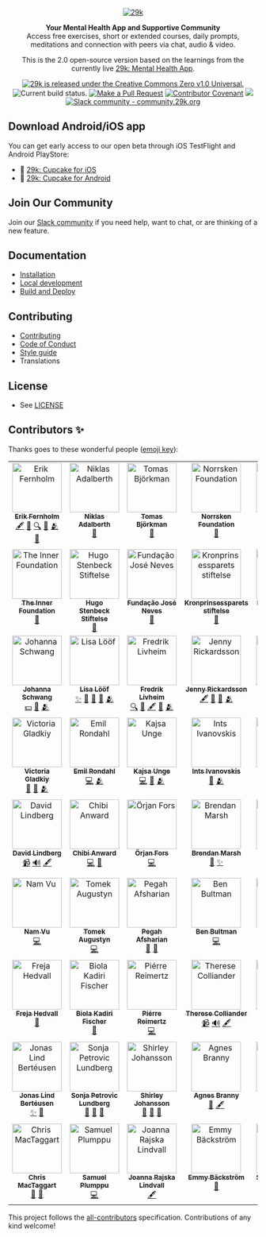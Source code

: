 <div align="center">

[![29k](https://user-images.githubusercontent.com/474066/174894987-58605dd7-86b8-4455-9c86-f17346f4e213.png)](https://29k.org)

</div>

<p align="center">
  <strong>Your Mental Health App and Supportive Community</strong></br>
  Access free exercises, short or extended courses, daily prompts, meditations and connection with peers via chat, audio & video.
</p>

<p align="center">
  This is the 2.0 open-source version based on the learnings from the currently live <a href="https://app.29k.org/download">29k: Mental Health App</a>.
</p>

<p align="center">
  <a href="https://github.com/29ki/29k/blob/HEAD/LICENSE">
    <img src="https://img.shields.io/github/license/29ki/29k" alt="29k is released under the Creative Commons Zero v1.0 Universal." />
  </a>
  <img src="https://github.com/29ki/29k/actions/workflows/test.yml/badge.svg" alt="Current build status." />
  <a href="http://makeapullrequest.com"><img src="https://img.shields.io/badge/PRs-welcome-brightgreen.svg" alt="Make a Pull Request"></a>
  <a href="docs/code_of_conduct.md"><img src="https://img.shields.io/badge/Contributor%20Covenant-2.1-4baaaa.svg" alt="Contributor Covenant"></a>
  <!-- ALL-CONTRIBUTORS-BADGE:START - Do not remove or modify this section -->
<a href="#contributors-"><img src="https://img.shields.io/badge/all_contributors-54-orange.svg" atl="All Contributors" /></a>
<!-- ALL-CONTRIBUTORS-BADGE:END -->
  <a href="https://community.29k.org"><img src="https://img.shields.io/badge/community.29k.org-grey?logo=Slack" alt="Slack community - community.29k.org"></a>
</p>

## Download Android/iOS app

You can get early access to our open beta through iOS TestFlight and Android PlayStore:

- 🍎 [29k: Cupcake for iOS](https://testflight.apple.com/join/0VdruQ6z)
- 🤖 [29k: Cupcake for Android](https://play.google.com/store/apps/details?id=org.twentyninek.app.cupcake)

## Join Our Community

Join our [Slack community](https://community.29k.org) if you need help, want to chat, or are thinking of a new feature. 

## Documentation

- [Installation](/docs/INSTALLATION.md)
- [Local development](/docs/LOCAL_DEVELOPMENT.md)
- [Build and Deploy](/docs/BUILD_AND_DEPLOY.md)

## Contributing

- [Contributing](/docs/CONTRIBUTING.md)
- [Code of Conduct](/docs/CODE_OF_CONDUCT.md)
- [Style guide](/docs/STYLE_GUIDE.md)
- Translations

## License

- See [LICENSE](/LICENSE)

## Contributors ✨

Thanks goes to these wonderful people ([emoji key](https://allcontributors.org/docs/en/emoji-key)):

<!-- ALL-CONTRIBUTORS-LIST:START - Do not remove or modify this section -->
<!-- prettier-ignore-start -->
<!-- markdownlint-disable -->
<table>
  <tbody>
    <tr>
      <td align="center" valign="top" width="16.66%"><a href="https://www.linkedin.com/in/lyckoaktivist/"><img src="https://res.cloudinary.com/cupcake-29k/image/upload/t_profile_picture_square/v1665412608/Contributors/Erik%20Fernholm.png?s=100" width="100px;" alt="Erik Fernholm"/><br /><sub><b>Erik Fernholm</b></sub></a><br /><a href="#content" title="Content">🖋</a> <a href="#research" title="Research">🔬</a> <a href="#fundingFinding" title="Funding Finding">🔍</a> <a href="#business" title="Business development">💼</a> <a href="#coreTeam" title="Core Team">🫂</a> <a href="#founder" title="Founder">🌱</a></td>
      <td align="center" valign="top" width="16.66%"><a href="https://www.linkedin.com/in/niklasadalberth/"><img src="https://res.cloudinary.com/cupcake-29k/image/upload/t_profile_picture_square/v1671117011/Contributors/Niklas_Adalberth_ad6dzp.png?s=100" width="100px;" alt="Niklas Adalberth"/><br /><sub><b>Niklas Adalberth</b></sub></a><br /><a href="#founder" title="Founder">🌱</a></td>
      <td align="center" valign="top" width="16.66%"><a href="https://www.linkedin.com/in/tomas-bj%C3%B6rkman-882913a7/"><img src="https://res.cloudinary.com/cupcake-29k/image/upload/t_profile_picture_square/v1671117078/Contributors/Tomas_Bjo%CC%88rkman_pt1mba.png?s=100" width="100px;" alt="Tomas Björkman"/><br /><sub><b>Tomas Björkman</b></sub></a><br /><a href="#founder" title="Founder">🌱</a></td>
      <td align="center" valign="top" width="16.66%"><a href="https://www.norrsken.org/"><img src="https://res.cloudinary.com/cupcake-29k/image/upload/t_profile_picture_square/v1671187940/Contributors/norrsken_rykuyx.png?s=100" width="100px;" alt="Norrsken Foundation"/><br /><sub><b>Norrsken Foundation</b></sub></a><br /><a href="#partner" title="Partner">🤝</a></td>
      <td align="center" valign="top" width="16.66%"><a href="http://ekskaret.se/"><img src="https://res.cloudinary.com/cupcake-29k/image/upload/t_profile_picture_square/v1671187937/Contributors/ekska%CC%88ret_oberpm.png?s=100" width="100px;" alt="Stiftelsen Ekskäret"/><br /><sub><b>Stiftelsen Ekskäret</b></sub></a><br /><a href="#partner" title="Partner">🤝</a></td>
      <td align="center" valign="top" width="16.66%"><a href="https://www.innerdevelopmentgoals.org/"><img src="https://res.cloudinary.com/cupcake-29k/image/upload/t_profile_picture_square/v1671191681/Contributors/IDG_lktccb.png?s=100" width="100px;" alt="Inner Development Goals"/><br /><sub><b>Inner Development Goals</b></sub></a><br /><a href="#partner" title="Partner">🤝</a></td>
    </tr>
    <tr>
      <td align="center" valign="top" width="16.66%"><a href="https://www.theinnerfoundation.org/"><img src="https://res.cloudinary.com/cupcake-29k/image/upload/t_profile_picture_square/v1671191180/Contributors/the_inner_foundation_nq3mwt.jpg?s=100" width="100px;" alt="The Inner Foundation"/><br /><sub><b>The Inner Foundation</b></sub></a><br /><a href="#corePartner" title="Core Partner">🤲</a></td>
      <td align="center" valign="top" width="16.66%"><a href="https://www.hsstiftelse.se/"><img src="https://res.cloudinary.com/cupcake-29k/image/upload/t_profile_picture_square/v1671187949/Contributors/hss_uhokto.svg?s=100" width="100px;" alt="Hugo Stenbeck Stiftelse"/><br /><sub><b>Hugo Stenbeck Stiftelse</b></sub></a><br /><a href="#corePartner" title="Core Partner">🤲</a></td>
      <td align="center" valign="top" width="16.66%"><a href="https://joseneves.org/"><img src="https://res.cloudinary.com/cupcake-29k/image/upload/t_profile_picture_square/v1671187953/Contributors/fjn_souxyw.png?s=100" width="100px;" alt="Fundação José Neves"/><br /><sub><b>Fundação José Neves</b></sub></a><br /><a href="#corePartner" title="Core Partner">🤲</a></td>
      <td align="center" valign="top" width="16.66%"><a href="https://www.kronprinsessparetsstiftelse.se/"><img src="https://res.cloudinary.com/cupcake-29k/image/upload/t_profile_picture_square/v1671187943/Contributors/kronprinsessparetsstiftelse_u1mmyg.svg?s=100" width="100px;" alt="Kronprinsessparets stiftelse"/><br /><sub><b>Kronprinsessparets stiftelse</b></sub></a><br /><a href="#partner" title="Partner">🤝</a></td>
      <td align="center" valign="top" width="16.66%"><a href="https://www.linkedin.com/in/eliselilliehook/"><img src="https://res.cloudinary.com/cupcake-29k/image/upload/t_profile_picture_square/v1665412985/Contributors/Elise%20Lillieh%C3%B6%C3%B6k.png?s=100" width="100px;" alt="Elise Lilliehöök"/><br /><sub><b>Elise Lilliehöök</b></sub></a><br /><a href="#fundingFinding" title="Funding Finding">🔍</a> <a href="#business" title="Business development">💼</a> <a href="#coreTeam" title="Core Team">🫂</a></td>
      <td align="center" valign="top" width="16.66%"><a href="https://github.com/gewfy"><img src="https://res.cloudinary.com/cupcake-29k/image/upload/t_profile_picture_square/v1665413037/Contributors/Jakob%20%C3%96hman.jpg?s=100" width="100px;" alt="Jakob Öhman"/><br /><sub><b>Jakob Öhman</b></sub></a><br /><a href="https://github.com/29ki/29k/commits?author=gewfy" title="Code">💻</a> <a href="#business-gewfy" title="Business development">💼</a> <a href="#coreTeam-gewfy" title="Core Team">🫂</a></td>
    </tr>
    <tr>
      <td align="center" valign="top" width="16.66%"><a href="https://www.linkedin.com/in/johanna-schwang-61309943/"><img src="https://res.cloudinary.com/cupcake-29k/image/upload/t_profile_picture_square/v1665413106/Contributors/Johanna%20Schwang.png?s=100" width="100px;" alt="Johanna Schwang"/><br /><sub><b>Johanna Schwang</b></sub></a><br /><a href="#financial" title="Financial">💵</a> <a href="#people" title="People">👥</a> <a href="#coreTeam" title="Core Team">🫂</a></td>
      <td align="center" valign="top" width="16.66%"><a href="https://github.com/Lisa29k"><img src="https://res.cloudinary.com/cupcake-29k/image/upload/t_profile_picture_square/v1665413154/Contributors/Lisa%20L%C3%B6%C3%B6f.jpg?s=100" width="100px;" alt="Lisa Lööf"/><br /><sub><b>Lisa Lööf</b></sub></a><br /><a href="#userExperience-Lisa29k" title="User Experience">✨</a> <a href="#userTesting-Lisa29k" title="User Testing">📓</a> <a href="#projectManagement-Lisa29k" title="Project Management">📆</a> <a href="#business-Lisa29k" title="Business development">💼</a> <a href="#coreTeam-Lisa29k" title="Core Team">🫂</a></td>
      <td align="center" valign="top" width="16.66%"><a href="https://www.linkedin.com/in/fredrik-livheim-53692172/"><img src="https://res.cloudinary.com/cupcake-29k/image/upload/t_profile_picture_square/v1665413198/Contributors/Fredrik%20Livheim.png?s=100" width="100px;" alt="Fredrik Livheim"/><br /><sub><b>Fredrik Livheim</b></sub></a><br /><a href="#fundingFinding" title="Funding Finding">🔍</a> <a href="#research" title="Research">🔬</a> <a href="#content" title="Content">🖋</a> <a href="#business" title="Business development">💼</a> <a href="#coreTeam" title="Core Team">🫂</a></td>
      <td align="center" valign="top" width="16.66%"><a href="http://29k.org"><img src="https://res.cloudinary.com/cupcake-29k/image/upload/t_profile_picture_square/v1665413228/Contributors/Jenny%20Rickardsson.jpg?s=100" width="100px;" alt="Jenny Rickardsson"/><br /><sub><b>Jenny Rickardsson</b></sub></a><br /><a href="#content-jrrjenny" title="Content">🖋</a> <a href="#research-jrrjenny" title="Research">🔬</a> <a href="#business-jrrjenny" title="Business development">💼</a> <a href="#coreTeam-jrrjenny" title="Core Team">🫂</a></td>
      <td align="center" valign="top" width="16.66%"><a href="https://www.linkedin.com/in/maria-modigh-666b7738/"><img src="https://res.cloudinary.com/cupcake-29k/image/upload/t_profile_picture_square/v1665413252/Contributors/Maria%20Modigh.png?s=100" width="100px;" alt="Maria Modigh"/><br /><sub><b>Maria Modigh</b></sub></a><br /><a href="#fundingFinding" title="Funding Finding">🔍</a> <a href="#business" title="Business development">💼</a> <a href="#coreTeam" title="Core Team">🫂</a></td>
      <td align="center" valign="top" width="16.66%"><a href="https://github.com/Nipher"><img src="https://res.cloudinary.com/cupcake-29k/image/upload/t_profile_picture_square/v1665413280/Contributors/Jonas%20Mendes.jpg?s=100" width="100px;" alt="Jonas Mendes"/><br /><sub><b>Jonas Mendes</b></sub></a><br /><a href="https://github.com/29ki/29k/commits?author=Nipher" title="Code">💻</a> <a href="#coreTeam-Nipher" title="Core Team">🫂</a></td>
    </tr>
    <tr>
      <td align="center" valign="top" width="16.66%"><a href="https://www.linkedin.com/in/victoria-gladkiy-0444a7163/"><img src="https://res.cloudinary.com/cupcake-29k/image/upload/t_profile_picture_square/v1665413297/Contributors/Victoria%20Gladkiy.png?s=100" width="100px;" alt="Victoria Gladkiy"/><br /><sub><b>Victoria Gladkiy</b></sub></a><br /><a href="#marketing" title="Marketing">📣</a> <a href="#blog" title="Blogposts">📝</a> <a href="#coreTeam" title="Core Team">🫂</a></td>
      <td align="center" valign="top" width="16.66%"><a href="https://github.com/swemail"><img src="https://res.cloudinary.com/cupcake-29k/image/upload/t_profile_picture_square/v1665413335/Contributors/Emil%20Rondahl.jpg?s=100" width="100px;" alt="Emil Rondahl"/><br /><sub><b>Emil Rondahl</b></sub></a><br /><a href="https://github.com/29ki/29k/commits?author=swemail" title="Code">💻</a> <a href="#coreTeam-swemail" title="Core Team">🫂</a></td>
      <td align="center" valign="top" width="16.66%"><a href="http://kajsaunge.se"><img src="https://res.cloudinary.com/cupcake-29k/image/upload/t_profile_picture_square/v1665413357/Contributors/Kajsa%20Unge.jpg?s=100" width="100px;" alt="Kajsa Unge"/><br /><sub><b>Kajsa Unge</b></sub></a><br /><a href="https://github.com/29ki/29k/commits?author=kajsaunge" title="Code">💻</a> <a href="#design-kajsaunge" title="Design">🎨</a> <a href="#coreTeam-kajsaunge" title="Core Team">🫂</a></td>
      <td align="center" valign="top" width="16.66%"><a href="https://github.com/kapostints"><img src="https://res.cloudinary.com/cupcake-29k/image/upload/t_profile_picture_square/v1665413436/Contributors/Ints%20Ivanovskis.jpg?s=100" width="100px;" alt="Ints Ivanovskis"/><br /><sub><b>Ints Ivanovskis</b></sub></a><br /><a href="#design-kapostints" title="Design">🎨</a> <a href="#coreTeam-kapostints" title="Core Team">🫂</a></td>
      <td align="center" valign="top" width="16.66%"><a href="https://www.linkedin.com/in/iracistensjo/"><img src="https://res.cloudinary.com/cupcake-29k/image/upload/t_profile_picture_square/v1665413467/Contributors/Iraci%20Stensj%C3%B6.png?s=100" width="100px;" alt="Iraci Stensjö"/><br /><sub><b>Iraci Stensjö</b></sub></a><br /><a href="#data" title="Data">🔣</a> <a href="#coreTeam" title="Core Team">🫂</a></td>
      <td align="center" valign="top" width="16.66%"><a href="https://www.linkedin.com/in/jorgers/"><img src="https://res.cloudinary.com/cupcake-29k/image/upload/t_profile_picture_square/v1665413498/Contributors/Jorge%20Ribeiro%20dos%20Santos.png?s=100" width="100px;" alt="Jorge Ribeiro dos Santos"/><br /><sub><b>Jorge Ribeiro dos Santos</b></sub></a><br /><a href="#translation" title="Translation">🌍</a> <a href="#projectManagement" title="Project Management">📆</a></td>
    </tr>
    <tr>
      <td align="center" valign="top" width="16.66%"><a href="https://www.linkedin.com/in/david-lindberg-10808319b/"><img src="https://res.cloudinary.com/cupcake-29k/image/upload/t_profile_picture_square/v1665413515/Contributors/David%20Lindberg.png?s=100" width="100px;" alt="David Lindberg"/><br /><sub><b>David Lindberg</b></sub></a><br /><a href="#video" title="Videos">📹</a> <a href="#audio" title="Audio">🔊</a> <a href="#content" title="Content">🖋</a></td>
      <td align="center" valign="top" width="16.66%"><a href="https://www.linkedin.com/in/chibianward/"><img src="https://res.cloudinary.com/cupcake-29k/image/upload/t_profile_picture_square/v1665413554/Contributors/Chibi%20Anward.png?s=100" width="100px;" alt="Chibi Anward"/><br /><sub><b>Chibi Anward</b></sub></a><br /><a href="https://github.com/29ki/29k/commits?author=" title="Code">💻</a> <a href="#design" title="Design">🎨</a></td>
      <td align="center" valign="top" width="16.66%"><a href="https://github.com/op"><img src="https://res.cloudinary.com/cupcake-29k/image/upload/t_profile_picture_square/v1665413572/Contributors/%C3%96rjan%20Fors.jpg?s=100" width="100px;" alt="Örjan Fors"/><br /><sub><b>Örjan Fors</b></sub></a><br /><a href="https://github.com/29ki/29k/commits?author=Op" title="Code">💻</a></td>
      <td align="center" valign="top" width="16.66%"><a href="https://www.linkedin.com/in/bamarsh/"><img src="https://res.cloudinary.com/cupcake-29k/image/upload/t_profile_picture_square/v1665413606/Contributors/Brendan%20Marsh.png?s=100" width="100px;" alt="Brendan Marsh"/><br /><sub><b>Brendan Marsh</b></sub></a><br /><a href="#projectManagement" title="Project Management">📆</a> <a href="#userExperience" title="User Experience">✨</a></td>
      <td align="center" valign="top" width="16.66%"><a href="https://github.com/Pelsin"><img src="https://res.cloudinary.com/cupcake-29k/image/upload/t_profile_picture_square/v1665413686/Contributors/Ian%20Vidales.jpg?s=100" width="100px;" alt="Ian Vidales"/><br /><sub><b>Ian Vidales</b></sub></a><br /><a href="https://github.com/29ki/29k/commits?author=Pelsin" title="Code">💻</a></td>
      <td align="center" valign="top" width="16.66%"><a href="https://www.linkedin.com/in/thorarinnjohannsson/"><img src="https://res.cloudinary.com/cupcake-29k/image/upload/t_profile_picture_square/v1665413715/Contributors/Thorarinn%20Johannsson.png?s=100" width="100px;" alt="Thorarinn Johannsson"/><br /><sub><b>Thorarinn Johannsson</b></sub></a><br /><a href="#design" title="Design">🎨</a></td>
    </tr>
    <tr>
      <td align="center" valign="top" width="16.66%"><a href="https://github.com/namvu9"><img src="https://res.cloudinary.com/cupcake-29k/image/upload/t_profile_picture_square/v1665413740/Contributors/Nam%20Vu.png?s=100" width="100px;" alt="Nam Vu"/><br /><sub><b>Nam Vu</b></sub></a><br /><a href="https://github.com/29ki/29k/commits?author=namvu9" title="Code">💻</a></td>
      <td align="center" valign="top" width="16.66%"><a href="http://play.blog2t.net"><img src="https://res.cloudinary.com/cupcake-29k/image/upload/t_profile_picture_square/v1665413766/Contributors/Tomek%20Augustyn.png?s=100" width="100px;" alt="Tomek Augustyn"/><br /><sub><b>Tomek Augustyn</b></sub></a><br /><a href="https://github.com/29ki/29k/commits?author=og2t" title="Code">💻</a></td>
      <td align="center" valign="top" width="16.66%"><a href="https://www.linkedin.com/in/pegah-afsharian-70788051/"><img src="https://res.cloudinary.com/cupcake-29k/image/upload/t_profile_picture_square/v1665413793/Contributors/Pegah%20Afsharian.png?s=100" width="100px;" alt="Pegah Afsharian"/><br /><sub><b>Pegah Afsharian</b></sub></a><br /><a href="#projectManagement" title="Project Management">📆</a> <a href="#userTesting" title="User Testing">📓</a></td>
      <td align="center" valign="top" width="16.66%"><a href="https://github.com/bbultman"><img src="https://res.cloudinary.com/cupcake-29k/image/upload/t_profile_picture_square/v1665413820/Contributors/Ben%20Bultman.jpg?s=100" width="100px;" alt="Ben Bultman"/><br /><sub><b>Ben Bultman</b></sub></a><br /><a href="https://github.com/29ki/29k/commits?author=bbultman" title="Code">💻</a></td>
      <td align="center" valign="top" width="16.66%"><a href="https://www.linkedin.com/in/daniel-ek-92515a4/"><img src="https://res.cloudinary.com/cupcake-29k/image/upload/t_profile_picture_square/v1665413852/Contributors/Daniel%20Ek.png?s=100" width="100px;" alt="Daniel Ek"/><br /><sub><b>Daniel Ek</b></sub></a><br /><a href="#content" title="Content">🖋</a></td>
      <td align="center" valign="top" width="16.66%"><a href="https://www.linkedin.com/in/bjornhedensjo/"><img src="https://res.cloudinary.com/cupcake-29k/image/upload/t_profile_picture_square/v1665413870/Contributors/Bj%C3%B6rn%20Hedensj%C3%B6.png?s=100" width="100px;" alt="Björn Hedensjö"/><br /><sub><b>Björn Hedensjö</b></sub></a><br /><a href="#content" title="Content">🖋</a></td>
    </tr>
    <tr>
      <td align="center" valign="top" width="16.66%"><a href="https://www.linkedin.com/in/frejahedvall/"><img src="https://res.cloudinary.com/cupcake-29k/image/upload/t_profile_picture_square/v1665413899/Contributors/Freja%20Hedvall.png?s=100" width="100px;" alt="Freja Hedvall"/><br /><sub><b>Freja Hedvall</b></sub></a><br /><a href="#design" title="Design">🎨</a></td>
      <td align="center" valign="top" width="16.66%"><a href="https://www.linkedin.com/in/thorarinnjohannsson/"><img src="https://res.cloudinary.com/cupcake-29k/image/upload/t_profile_picture_square/v1665413928/Contributors/Biola%20Kadiri%20Fischer.png?s=100" width="100px;" alt="Biola Kadiri Fischer"/><br /><sub><b>Biola Kadiri Fischer</b></sub></a><br /><a href="#design" title="Design">🎨</a></td>
      <td align="center" valign="top" width="16.66%"><a href="https://reimertz.co"><img src="https://res.cloudinary.com/cupcake-29k/image/upload/t_profile_picture_square/v1665413988/Contributors/Pi%C3%A9rre%20Reimertz.jpg?s=100" width="100px;" alt="Piérre Reimertz"/><br /><sub><b>Piérre Reimertz</b></sub></a><br /><a href="https://github.com/29ki/29k/commits?author=reimertz" title="Code">💻</a></td>
      <td align="center" valign="top" width="16.66%"><a href="https://www.linkedin.com/in/therese-colliander-77744710b/"><img src="https://res.cloudinary.com/cupcake-29k/image/upload/t_profile_picture_square/v1665414017/Contributors/Therese%20Colliander.png?s=100" width="100px;" alt="Therese Colliander"/><br /><sub><b>Therese Colliander</b></sub></a><br /><a href="#video" title="Videos">📹</a> <a href="#audio" title="Audio">🔊</a> <a href="#content" title="Content">🖋</a></td>
      <td align="center" valign="top" width="16.66%"><a href="https://www.linkedin.com/in/myamori/"><img src="https://res.cloudinary.com/cupcake-29k/image/upload/t_profile_picture_square/v1665414040/Contributors/My%20Amori.png?s=100" width="100px;" alt="My Amori"/><br /><sub><b>My Amori</b></sub></a><br /><a href="#userExperience" title="User Experience">✨</a> <a href="#userTesting" title="User Testing">📓</a></td>
      <td align="center" valign="top" width="16.66%"><a href="https://www.linkedin.com/in/sedirajeenah/"><img src="https://res.cloudinary.com/cupcake-29k/image/upload/t_profile_picture_square/v1665414059/Contributors/Sedir%20Ajeenah.png?s=100" width="100px;" alt="Sedir Ajeenah"/><br /><sub><b>Sedir Ajeenah</b></sub></a><br /><a href="#marketing" title="Marketing">📣</a> <a href="#projectManagement" title="Project Management">📆</a></td>
    </tr>
    <tr>
      <td align="center" valign="top" width="16.66%"><a href="https://www.linkedin.com/in/jonoq/"><img src="https://res.cloudinary.com/cupcake-29k/image/upload/t_profile_picture_square/v1665414096/Contributors/Jonas%20Lind%20Bert%C3%A9usen.png?s=100" width="100px;" alt="Jonas Lind Bertéusen "/><br /><sub><b>Jonas Lind Bertéusen </b></sub></a><br /><a href="#userExperience" title="User Experience">✨</a> <a href="#userTesting" title="User Testing">📓</a></td>
      <td align="center" valign="top" width="16.66%"><a href="https://www.linkedin.com/in/sonja-petrovic-lundberg/"><img src="https://res.cloudinary.com/cupcake-29k/image/upload/t_profile_picture_square/v1665414114/Contributors/Sonja%20Petrovic%20Lundberg.png?s=100" width="100px;" alt="Sonja Petrovic Lundberg"/><br /><sub><b>Sonja Petrovic Lundberg</b></sub></a><br /><a href="#projectManagement" title="Project Management">📆</a> <a href="#data" title="Data">🔣</a> <a href="#business" title="Business development">💼</a></td>
      <td align="center" valign="top" width="16.66%"><a href="https://www.linkedin.com/in/sjohansson/"><img src="https://res.cloudinary.com/cupcake-29k/image/upload/t_profile_picture_square/v1665414155/Contributors/Shirley%20Johansson.png?s=100" width="100px;" alt="Shirley Johansson"/><br /><sub><b>Shirley Johansson</b></sub></a><br /><a href="#business" title="Business development">💼</a> <a href="#marketing" title="Marketing">📣</a> <a href="#projectManagement" title="Project Management">📆</a></td>
      <td align="center" valign="top" width="16.66%"><a href="https://www.linkedin.com/in/agnesbranny/"><img src="https://res.cloudinary.com/cupcake-29k/image/upload/t_profile_picture_square/v1665414181/Contributors/Agnes%20Branny.png?s=100" width="100px;" alt="Agnes Branny"/><br /><sub><b>Agnes Branny</b></sub></a><br /><a href="#research" title="Research">🔬</a> <a href="#content" title="Content">🖋</a></td>
      <td align="center" valign="top" width="16.66%"><a href="https://www.linkedin.com/in/adel-ekvall-halila-6a2ab9183/"><img src="https://res.cloudinary.com/cupcake-29k/image/upload/t_profile_picture_square/v1665414206/Contributors/Adel%20Ekvall%20Halila.png?s=100" width="100px;" alt="Adel Ekvall Halila"/><br /><sub><b>Adel Ekvall Halila</b></sub></a><br /><a href="#marketing" title="Marketing">📣</a></td>
      <td align="center" valign="top" width="16.66%"><a href="https://www.linkedin.com/in/jacqueline-levi-292065ab/"><img src="https://res.cloudinary.com/cupcake-29k/image/upload/t_profile_picture_square/v1665414232/Contributors/Jacqueline%20Levi.png?s=100" width="100px;" alt="Jacqueline Levi"/><br /><sub><b>Jacqueline Levi</b></sub></a><br /><a href="#research" title="Research">🔬</a> <a href="#content" title="Content">🖋</a></td>
    </tr>
    <tr>
      <td align="center" valign="top" width="16.66%"><a href="https://github.com/chrismact"><img src="https://res.cloudinary.com/cupcake-29k/image/upload/t_profile_picture_square/v1665414254/Contributors/Chris%20MacTaggart.jpg?s=100" width="100px;" alt="Chris MacTaggart"/><br /><sub><b>Chris MacTaggart</b></sub></a><br /><a href="#design-chrismact" title="Design">🎨</a> <a href="#userTesting-chrismact" title="User Testing">📓</a></td>
      <td align="center" valign="top" width="16.66%"><a href="https://samuelplumppu.se"><img src="https://res.cloudinary.com/cupcake-29k/image/upload/t_profile_picture_square/v1665414277/Contributors/Samuel%20Plumppu.png?s=100" width="100px;" alt="Samuel Plumppu"/><br /><sub><b>Samuel Plumppu</b></sub></a><br /><a href="https://github.com/29ki/29k/commits?author=Greenheart" title="Code">💻</a></td>
      <td align="center" valign="top" width="16.66%"><a href="https://www.linkedin.com/in/joanna-rajska-lindvall-3a1b26129/"><img src="https://res.cloudinary.com/cupcake-29k/image/upload/t_profile_picture_square/v1665414300/Contributors/Joanna%20Rajska%20Lindvall.png?s=100" width="100px;" alt="Joanna Rajska Lindvall"/><br /><sub><b>Joanna Rajska Lindvall</b></sub></a><br /><a href="#content" title="Content">🖋</a></td>
      <td align="center" valign="top" width="16.66%"><a href="https://www.linkedin.com/in/emmy-backstrom/"><img src="https://res.cloudinary.com/cupcake-29k/image/upload/t_profile_picture_square/v1665414326/Contributors/Emmy%20B%C3%A4ckstr%C3%B6m.png?s=100" width="100px;" alt="Emmy Bäckström"/><br /><sub><b>Emmy Bäckström</b></sub></a><br /><a href="#design" title="Design">🎨</a></td>
      <td align="center" valign="top" width="16.66%"><a href="https://www.linkedin.com/in/sofia-lundgren-b75537a5/"><img src="https://res.cloudinary.com/cupcake-29k/image/upload/t_profile_picture_square/v1665414341/Contributors/Sofia%20Lundgren.png?s=100" width="100px;" alt="Sofia Lundgren"/><br /><sub><b>Sofia Lundgren</b></sub></a><br /><a href="#data" title="Data">🔣</a></td>
      <td align="center" valign="top" width="16.66%"><a href="https://alexandrasoderlund.wixsite.com/portfolio"><img src="https://res.cloudinary.com/cupcake-29k/image/upload/t_profile_picture_square/v1669213656/Contributors/Alexandra%20S%C3%B6derlund.jpg?s=100" width="100px;" alt="Alexandra Söderlund"/><br /><sub><b>Alexandra Söderlund</b></sub></a><br /><a href="#content" title="Content">🖋</a> <a href="#userExperience" title="User Experience">✨</a> <a href="#coreTeam" title="Core Team">🫂</a></td>
    </tr>
  </tbody>
</table>

<!-- markdownlint-restore -->
<!-- prettier-ignore-end -->

<!-- ALL-CONTRIBUTORS-LIST:END -->

This project follows the [all-contributors](https://github.com/all-contributors/all-contributors) specification. Contributions of any kind welcome!
